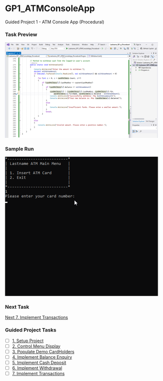 # GP1_ATMConsoleApp
Guided Project 1 - ATM Console App (Procedural)

### Task Preview
![Implement Withdrawal](https://github.com/clydeatmcm/GP1_ATMConsoleApp/blob/6.-Implement-Withdrawal/Task6_Preview.PNG)

### Sample Run
![Implement Withdrawal Sample Run](https://github.com/clydeatmcm/GP1_ATMConsoleApp/blob/6.-Implement-Withdrawal/Task6_Preview.gif)

### Next Task
[Next 7. Implement Transactions](https://github.com/clydeatmcm/GP1_ATMConsoleApp/blob/7.-Implement-Transactions/README.md)

### Guided Project Tasks

- [ ] [1. Setup Project](https://github.com/clydeatmcm/GP1_ATMConsoleApp/blob/1.-Setup-Project/README.md)
- [ ] [2. Control Menu Display](https://github.com/clydeatmcm/GP1_ATMConsoleApp/blob/2.-Control-Menu-Display/README.md)
- [ ] [3. Populate Demo CardHolders](https://github.com/clydeatmcm/GP1_ATMConsoleApp/blob/3.-Populate-Demo-CardHolders/README.md)
- [ ] [4. Implement Balance Enquiry](https://github.com/clydeatmcm/GP1_ATMConsoleApp/blob/4.-Implement-Balance-Enquiry/README.md)
- [ ] [5. Implement Cash Deposit](https://github.com/clydeatmcm/GP1_ATMConsoleApp/blob/5.-Implement-Cash-Deposit/README.md)
- [ ] [6. Implement Withdrawal](https://github.com/clydeatmcm/GP1_ATMConsoleApp/blob/6.-Implement-Withdrawal/README.md)
- [ ] [7. Implement Transactions](https://github.com/clydeatmcm/GP1_ATMConsoleApp/blob/7.-Implement-Transactions/README.md) 
